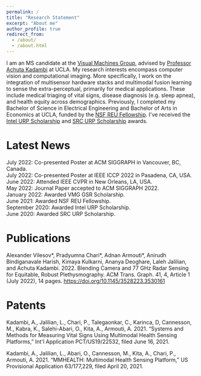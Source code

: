```yaml
---
permalink: /
title: "Research Statement"
excerpt: "About me"
author_profile: true
redirect_from: 
  - /about/
  - /about.html
---
```


I am an MS candidate at the [Visual Machines Group](https://visual.ee.ucla.edu/), advised by [Professor Achuta Kadambi](https://www.ee.ucla.edu/achuta-kadambi/) at UCLA. My research interests encompass computer vision and computational imaging. More specifically, I work on the integration of multisensor hardware stacks and multimodal fusion learning to sense the extra-perceptual, primarily for medical applications. These include medical triaging of vital signs, disease diagnosis (e.g. sleep apnea), and health equity across demographics. Previously, I completed my Bachelor of Science in Electrical Engineering and Bachelor of Arts in Economics at UCLA, funded by the [NSF REU Fellowship](https://www.nsf.gov/crssprgm/reu/). I've received the [Intel URP Scholarship](https://www.intel.com/content/www/us/en/diversity/scholars-program-scholarships.html) and [SRC URP Scholarship](https://www.intel.com/content/www/us/en/diversity/scholars-program-scholarships.html) awards.

Latest News
======
July 2022: Co-presented Poster at ACM SIGGRAPH in Vancouver, BC, Canada.\
July 2022: Co-presented Poster at IEEE ICCP 2022 in Pasadena, CA, USA.\
June 2022: Attended IEEE CVPR in New Orleans, LA, USA.\
May 2022: Journal Paper accepted to ACM SIGGRAPH 2022.\
January 2022: Awarded VMG GSR Scholarship.\
June 2021: Awarded NSF REU Fellowship.\
September 2020: Awarded Intel URP Scholarship.\
June 2020: Awarded SRC URP Scholarship.

Publications
======
Alexander Vilesov*, Pradyumna Chari*, Adnan Armouti*, Anirudh Bindiganavale Harish, Kimaya Kulkarni, Ananya Deoghare, Laleh Jalilian, and Achuta Kadambi. 2022. Blending Camera and 77 GHz Radar Sensing for Equitable, Robust Plethysmography. ACM Trans. Graph. 41, 4, Article 1 (July 2022), 14 pages. https://doi.org/10.1145/3528223.3530161

Patents
======
Kadambi, A., Jalilian, L., Chari, P., Talegaonkar, C., Karinca, D, Cannesson, M., Kabra, K., Salehi-Abari, O., Kita, A., Armouti, A. 2021. “Systems and Methods for Measuring Vital Signs Using Multimodal Health Sensing Platforms,” Int'l Application PCT/US19/22532, filed June 16, 2021.

Kadambi, A., Jalilian, L., Abari, O., Cannesson, M., Kita, A., Chari, P., Armouti, A. 2021. “MMHEALTH: Multimodal Health Sensing Platform,” US Provisional Application 63/177,229, filed April 20, 2021.
